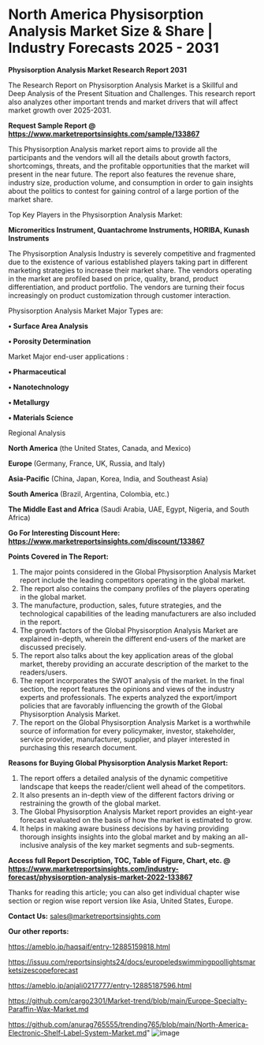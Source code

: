 # North America Physisorption Analysis Market Size & Share | Industry Forecasts 2025 - 2031

<strong>Physisorption Analysis Market Research Report 2031</strong>

The Research Report on Physisorption Analysis Market is a Skillful and Deep Analysis of the Present Situation and Challenges. This research report also analyzes other important trends and market drivers that will affect market growth over 2025-2031.

<strong>Request Sample Report @ <a href=https://www.marketreportsinsights.com/sample/133867>https://www.marketreportsinsights.com/sample/133867</a></strong>

This Physisorption Analysis market report aims to provide all the participants and the vendors will all the details about growth factors, shortcomings, threats, and the profitable opportunities that the market will present in the near future. The report also features the revenue share, industry size, production volume, and consumption in order to gain insights about the politics to contest for gaining control of a large portion of the market share.

Top Key Players in the Physisorption Analysis Market:

<strong>Micromeritics Instrument, Quantachrome Instruments, HORIBA, Kunash Instruments</strong>

The Physisorption Analysis Industry is severely competitive and fragmented due to the existence of various established players taking part in different marketing strategies to increase their market share. The vendors operating in the market are profiled based on price, quality, brand, product differentiation, and product portfolio. The vendors are turning their focus increasingly on product customization through customer interaction.

Physisorption Analysis Market Major Types are:

<strong>• Surface Area Analysis

• Porosity Determination</strong>

Market Major end-user applications :

<strong>• Pharmaceutical

• Nanotechnology

• Metallurgy

• Materials Science</strong>

Regional Analysis

</u><strong><b>North America</b></strong> (the United States, Canada, and Mexico)

<strong><b>Europe </b></strong>(Germany, France, UK, Russia, and Italy)

<strong><b>Asia-Pacific</b></strong> (China, Japan, Korea, India, and Southeast Asia)

<strong><b>South America</b></strong> (Brazil, Argentina, Colombia, etc.)

<strong><b>The Middle East and Africa</b></strong> (Saudi Arabia, UAE, Egypt, Nigeria, and South Africa)

<strong>Go For Interesting Discount Here: <a href=https://www.marketreportsinsights.com/discount/133867>https://www.marketreportsinsights.com/discount/133867</a></strong>

<strong>Points Covered in The Report:</strong>
<ol>
  <li>The major points considered in the Global Physisorption Analysis Market report include the leading competitors operating in the global market.</li>
  <li>The report also contains the company profiles of the players operating in the global market.</li>
  <li>The manufacture, production, sales, future strategies, and the technological capabilities of the leading manufacturers are also included in the report.</li>
  <li>The growth factors of the Global Physisorption Analysis Market are explained in-depth, wherein the different end-users of the market are discussed precisely.</li>
  <li>The report also talks about the key application areas of the global market, thereby providing an accurate description of the market to the readers/users.</li>
  <li>The report incorporates the SWOT analysis of the market. In the final section, the report features the opinions and views of the industry experts and professionals. The experts analyzed the export/import policies that are favorably influencing the growth of the Global Physisorption Analysis Market.</li>
  <li>The report on the Global Physisorption Analysis Market is a worthwhile source of information for every policymaker, investor, stakeholder, service provider, manufacturer, supplier, and player interested in purchasing this research document.</li>
</ol>
<strong>Reasons for Buying Global Physisorption Analysis Market Report:</strong>

<ol>
  <li>The report offers a detailed analysis of the dynamic competitive landscape that keeps the reader/client well ahead of the competitors.</li>
  <li>It also presents an in-depth view of the different factors driving or restraining the growth of the global market.</li>
  <li>The Global Physisorption Analysis Market report provides an eight-year forecast evaluated on the basis of how the market is estimated to grow.</li>
  <li>It helps in making aware business decisions by having providing thorough insights insights into the global market and by making an all-inclusive analysis of the key market segments and sub-segments.</li>
</ol>
<strong>Access full Report Description, TOC, Table of Figure, Chart, etc. @ <a href=https://www.marketreportsinsights.com/industry-forecast/physisorption-analysis-market-2022-133867>https://www.marketreportsinsights.com/industry-forecast/physisorption-analysis-market-2022-133867</a></strong>


Thanks for reading this article; you can also get individual chapter wise section or region wise report version like Asia, United States, Europe.

<strong>Contact Us:</strong>
sales@marketreportsinsights.com

<strong>Our other reports:</strong>

<a href=https://ameblo.jp/haqsaif/entry-12885159818.html>https://ameblo.jp/haqsaif/entry-12885159818.html</a>

<a href=https://issuu.com/reportsinsights24/docs/europeledswimmingpoollightsmarketsizescopeforecast>https://issuu.com/reportsinsights24/docs/europeledswimmingpoollightsmarketsizescopeforecast</a>

<a href=https://ameblo.jp/anjali0217777/entry-12885187596.html>https://ameblo.jp/anjali0217777/entry-12885187596.html</a>

<a href=https://github.com/cargo2301/Market-trend/blob/main/Europe-Specialty-Paraffin-Wax-Market.md>https://github.com/cargo2301/Market-trend/blob/main/Europe-Specialty-Paraffin-Wax-Market.md</a>

<a href=https://github.com/anurag765555/trending765/blob/main/North-America-Electronic-Shelf-Label-System-Market.md>https://github.com/anurag765555/trending765/blob/main/North-America-Electronic-Shelf-Label-System-Market.md</a>"
![image](https://github.com/user-attachments/assets/fd9a1f9f-a4ab-4dfb-9bf2-c925e6cac362)
